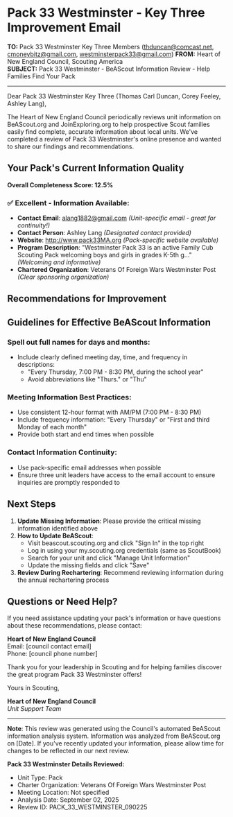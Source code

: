 # Pack 33 Westminster - Key Three Improvement Email

**TO:** Pack 33 Westminster Key Three Members (thduncan@comcast.net, cmoneybitz@gmail.com, westminsterpack33@gmail.com)
**FROM:** Heart of New England Council, Scouting America  
**SUBJECT:** Pack 33 Westminster - BeAScout Information Review - Help Families Find Your Pack  

---

Dear Pack 33 Westminster Key Three (Thomas Carl Duncan, Corey  Feeley, Ashley Lang),

The Heart of New England Council periodically reviews unit information on BeAScout.org and JoinExploring.org to help prospective Scout families easily find complete, accurate information about local units. We've completed a review of Pack 33 Westminster's online presence and wanted to share our findings and recommendations.

## Your Pack's Current Information Quality

**Overall Completeness Score: 12.5%**



### ✅ **Excellent - Information Available:**
- **Contact Email**: alang1882@gmail.com *(Unit-specific email - great for continuity!)*
- **Contact Person**: Ashley Lang *(Designated contact provided)*
- **Website**: http://www.pack33MA.org *(Pack-specific website available)*
- **Program Description**: "Westminster Pack 33 is an active Family Cub Scouting Pack welcoming boys and girls in grades K-5th g..." *(Welcoming and informative)*
- **Chartered Organization**: Veterans Of Foreign Wars Westminster Post *(Clear sponsoring organization)*

## Recommendations for Improvement



## Guidelines for Effective BeAScout Information

### **Spell out full names for days and months:**
- Include clearly defined meeting day, time, and frequency in descriptions:
  - "Every Thursday, 7:00 PM - 8:30 PM, during the school year"
  - Avoid abbreviations like "Thurs." or "Thu"

### **Meeting Information Best Practices:**
- Use consistent 12-hour format with AM/PM (7:00 PM - 8:30 PM)
- Include frequency information: "Every Thursday" or "First and third Monday of each month"
- Provide both start and end times when possible

### **Contact Information Continuity:**
- Use pack-specific email addresses when possible
- Ensure three unit leaders have access to the email account to ensure inquiries are promptly responded to

## Next Steps

1. **Update Missing Information**: Please provide the critical missing information identified above
2. **How to Update BeAScout**: 
   - Visit beascout.scouting.org and click "Sign In" in the top right
   - Log in using your my.scouting.org credentials (same as ScoutBook)
   - Search for your unit and click "Manage Unit Information"
   - Update the missing fields and click "Save"
3. **Review During Rechartering**: Recommend reviewing information during the annual rechartering process

## Questions or Need Help?

If you need assistance updating your pack's information or have questions about these recommendations, please contact:

**Heart of New England Council**  
Email: [council contact email]  
Phone: [council phone number]

Thank you for your leadership in Scouting and for helping families discover the great program Pack 33 Westminster offers!

Yours in Scouting,

**Heart of New England Council**  
*Unit Support Team*

---

**Note**: This review was generated using the Council's automated BeAScout information analysis system. Information was analyzed from BeAScout.org on [Date]. If you've recently updated your information, please allow time for changes to be reflected in our next review.

**Pack 33 Westminster Details Reviewed:**
- Unit Type: Pack
- Charter Organization: Veterans Of Foreign Wars Westminster Post  
- Meeting Location: Not specified
- Analysis Date: September 02, 2025
- Review ID: PACK_33_WESTMINSTER_090225